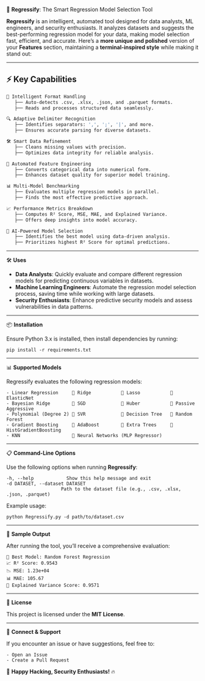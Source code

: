 🚀 **Regressify**: The Smart Regression Model Selection Tool

**Regressify** is an intelligent, automated tool designed for data analysts, ML engineers, and security enthusiasts. It analyzes datasets and suggests the best-performing regression model for your data, making model selection fast, efficient, and accurate.
Here’s a **more unique and polished** version of your **Features** section, maintaining a **terminal-inspired style** while making it stand out:  

---

## ⚡ Key Capabilities  

```bash
🚀 Intelligent Format Handling  
   ├── Auto-detects .csv, .xlsx, .json, and .parquet formats.  
   ├── Reads and processes structured data seamlessly.  

🔍 Adaptive Delimiter Recognition  
   ├── Identifies separators: ',', ';', '|', and more.  
   ├── Ensures accurate parsing for diverse datasets.  

🛠️ Smart Data Refinement  
   ├── Cleans missing values with precision.  
   ├── Optimizes data integrity for reliable analysis.  

🔢 Automated Feature Engineering  
   ├── Converts categorical data into numerical form.  
   ├── Enhances dataset quality for superior model training.  

📊 Multi-Model Benchmarking  
   ├── Evaluates multiple regression models in parallel.  
   ├── Finds the most effective predictive approach.  

📈 Performance Metrics Breakdown  
   ├── Computes R² Score, MSE, MAE, and Explained Variance.  
   ├── Offers deep insights into model accuracy.  

🤖 AI-Powered Model Selection  
   ├── Identifies the best model using data-driven analysis.  
   ├── Prioritizes highest R² Score for optimal predictions.  
```

---

🛠️ **Uses**

- **Data Analysts**: Quickly evaluate and compare different regression models for predicting continuous variables in datasets.
- **Machine Learning Engineers**: Automate the regression model selection process, saving time while working with large datasets.
- **Security Enthusiasts**: Enhance predictive security models and assess vulnerabilities in data patterns.

---

📦 **Installation**

Ensure Python 3.x is installed, then install dependencies by running:

    pip install -r requirements.txt

---

📊 **Supported Models**

Regressify evaluates the following regression models:

    - Linear Regression     🔹 Ridge           🔹 Lasso           🔹 ElasticNet
    - Bayesian Ridge        🔹 SGD             🔹 Huber           🔹 Passive Aggressive
    - Polynomial (Degree 2) 🔹 SVR             🔹 Decision Tree   🔹 Random Forest
    - Gradient Boosting     🔹 AdaBoost        🔹 Extra Trees     🔹 HistGradientBoosting
    - KNN                   🔹 Neural Networks (MLP Regressor)

---

📋 **Command-Line Options**

Use the following options when running **Regressify**:

    -h, --help            Show this help message and exit
    -d DATASET, --dataset DATASET
                        Path to the dataset file (e.g., .csv, .xlsx, .json, .parquet)

Example usage:

    python Regressify.py -d path/to/dataset.csv

---

📌 **Sample Output**

After running the tool, you’ll receive a comprehensive evaluation:

    🚀 Best Model: Random Forest Regression
    📈 R² Score: 0.9543
    📉 MSE: 1.23e+04
    📊 MAE: 105.67
    📡 Explained Variance Score: 0.9571

---

📜 **License**

This project is licensed under the **MIT License**.

---

💬 **Connect & Support**

If you encounter an issue or have suggestions, feel free to:

    - Open an Issue
    - Create a Pull Request

🚀 **Happy Hacking, Security Enthusiasts!** 🔥
